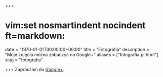 +++
# vim:set nosmartindent nocindent ft=markdown:
date = "1970-01-01T00:00:00+00:00"
title = "Fotografia"
description = "Moje zdjęcia można zobaczyć na Google+"
aliases = ["fotografia.pl.html"]
slug = "fotografia"

+++
Zapraszam do [Google+](https://plus.google.com/+MaciejBlizi%C5%84ski/photos).
<!--more-->
